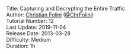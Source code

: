 Title: Capturing and Decrypting the Entire Traffic  
Author: <a href="mailto:christian.folini@netnea.com">Christian Folini</a> (<a href="https://twitter.com/ChrFolini">@ChrFolini</a>)  
Tutorial Number: 12  
Last Update: 2019-11-04  
Release Date: 2013-03-28    
Difficulty: Medium  
Duration: 1h  
